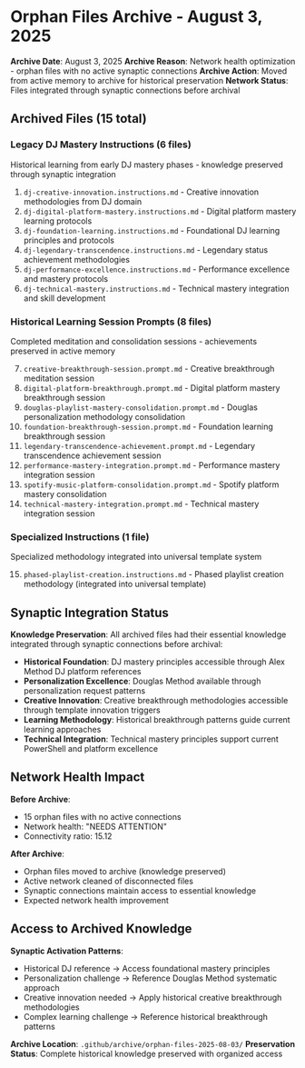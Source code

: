 # Orphan Files Archive - August 3, 2025

**Archive Date**: August 3, 2025
**Archive Reason**: Network health optimization - orphan files with no active synaptic connections
**Archive Action**: Moved from active memory to archive for historical preservation
**Network Status**: Files integrated through synaptic connections before archival

## Archived Files (15 total)

### Legacy DJ Mastery Instructions (6 files)
Historical learning from early DJ mastery phases - knowledge preserved through synaptic integration

1. `dj-creative-innovation.instructions.md` - Creative innovation methodologies from DJ domain
2. `dj-digital-platform-mastery.instructions.md` - Digital platform mastery learning protocols
3. `dj-foundation-learning.instructions.md` - Foundational DJ learning principles and protocols
4. `dj-legendary-transcendence.instructions.md` - Legendary status achievement methodologies
5. `dj-performance-excellence.instructions.md` - Performance excellence and mastery protocols
6. `dj-technical-mastery.instructions.md` - Technical mastery integration and skill development

### Historical Learning Session Prompts (8 files)
Completed meditation and consolidation sessions - achievements preserved in active memory

7. `creative-breakthrough-session.prompt.md` - Creative breakthrough meditation session
8. `digital-platform-breakthrough.prompt.md` - Digital platform mastery breakthrough session
9. `douglas-playlist-mastery-consolidation.prompt.md` - Douglas personalization methodology consolidation
10. `foundation-breakthrough-session.prompt.md` - Foundation learning breakthrough session
11. `legendary-transcendence-achievement.prompt.md` - Legendary transcendence achievement session
12. `performance-mastery-integration.prompt.md` - Performance mastery integration session
13. `spotify-music-platform-consolidation.prompt.md` - Spotify platform mastery consolidation
14. `technical-mastery-integration.prompt.md` - Technical mastery integration session

### Specialized Instructions (1 file)
Specialized methodology integrated into universal template system

15. `phased-playlist-creation.instructions.md` - Phased playlist creation methodology (integrated into universal template)

## Synaptic Integration Status

**Knowledge Preservation**: All archived files had their essential knowledge integrated through synaptic connections before archival:

- **Historical Foundation**: DJ mastery principles accessible through Alex Method DJ platform references
- **Personalization Excellence**: Douglas Method available through personalization request patterns
- **Creative Innovation**: Creative breakthrough methodologies accessible through template innovation triggers
- **Learning Methodology**: Historical breakthrough patterns guide current learning approaches
- **Technical Integration**: Technical mastery principles support current PowerShell and platform excellence

## Network Health Impact

**Before Archive**:
- 15 orphan files with no active connections
- Network health: "NEEDS ATTENTION"
- Connectivity ratio: 15.12

**After Archive**:
- Orphan files moved to archive (knowledge preserved)
- Active network cleaned of disconnected files
- Synaptic connections maintain access to essential knowledge
- Expected network health improvement

## Access to Archived Knowledge

**Synaptic Activation Patterns**:
- Historical DJ reference → Access foundational mastery principles
- Personalization challenge → Reference Douglas Method systematic approach
- Creative innovation needed → Apply historical creative breakthrough methodologies
- Complex learning challenge → Reference historical breakthrough patterns

**Archive Location**: `.github/archive/orphan-files-2025-08-03/`
**Preservation Status**: Complete historical knowledge preserved with organized access
